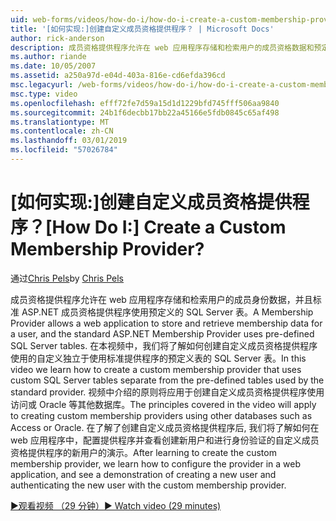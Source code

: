 ```yaml
---
uid: web-forms/videos/how-do-i/how-do-i-create-a-custom-membership-provider
title: '[如何实现:]创建自定义成员资格提供程序？ | Microsoft Docs'
author: rick-anderson
description: 成员资格提供程序允许在 web 应用程序存储和检索用户的成员资格数据和预定义的标准 ASP.NET 成员资格提供程序使用...
ms.author: riande
ms.date: 10/05/2007
ms.assetid: a250a97d-e04d-403a-816e-cd6efda396cd
msc.legacyurl: /web-forms/videos/how-do-i/how-do-i-create-a-custom-membership-provider
msc.type: video
ms.openlocfilehash: efff72fe7d59a15d1d1229bfd745fff506aa9840
ms.sourcegitcommit: 24b1f6decbb17bb22a45166e5fdb0845c65af498
ms.translationtype: MT
ms.contentlocale: zh-CN
ms.lasthandoff: 03/01/2019
ms.locfileid: "57026784"
---
```

<a name="how-do-i-create-a-custom-membership-provider"></a><span data-ttu-id="09fd0-104">[如何实现:]创建自定义成员资格提供程序？</span><span class="sxs-lookup"><span data-stu-id="09fd0-104">[How Do I:] Create a Custom Membership Provider?</span></span>
====================
<span data-ttu-id="09fd0-105">通过[Chris Pels](https://twitter.com/chrispels)</span><span class="sxs-lookup"><span data-stu-id="09fd0-105">by [Chris Pels](https://twitter.com/chrispels)</span></span>

<span data-ttu-id="09fd0-106">成员资格提供程序允许在 web 应用程序存储和检索用户的成员身份数据，并且标准 ASP.NET 成员资格提供程序使用预定义的 SQL Server 表。</span><span class="sxs-lookup"><span data-stu-id="09fd0-106">A Membership Provider allows a web application to store and retrieve membership data for a user, and the standard ASP.NET Membership Provider uses pre-defined SQL Server tables.</span></span> <span data-ttu-id="09fd0-107">在本视频中，我们将了解如何创建自定义成员资格提供程序使用的自定义独立于使用标准提供程序的预定义表的 SQL Server 表。</span><span class="sxs-lookup"><span data-stu-id="09fd0-107">In this video we learn how to create a custom membership provider that uses custom SQL Server tables separate from the pre-defined tables used by the standard provider.</span></span> <span data-ttu-id="09fd0-108">视频中介绍的原则将应用于创建自定义成员资格提供程序使用访问或 Oracle 等其他数据库。</span><span class="sxs-lookup"><span data-stu-id="09fd0-108">The principles covered in the video will apply to creating custom membership providers using other databases such as Access or Oracle.</span></span> <span data-ttu-id="09fd0-109">在了解了创建自定义成员资格提供程序后, 我们将了解如何在 web 应用程序中，配置提供程序并查看创建新用户和进行身份验证的自定义成员资格提供程序的新用户的演示。</span><span class="sxs-lookup"><span data-stu-id="09fd0-109">After learning to create the custom membership provider, we learn how to configure the provider in a web application, and see a demonstration of creating a new user and authenticating the new user with the custom membership provider.</span></span>

[<span data-ttu-id="09fd0-110">&#9654;观看视频 （29 分钟）</span><span class="sxs-lookup"><span data-stu-id="09fd0-110">&#9654; Watch video (29 minutes)</span></span>](https://channel9.msdn.com/Blogs/ASP-NET-Site-Videos/how-do-i-create-a-custom-membership-provider)
